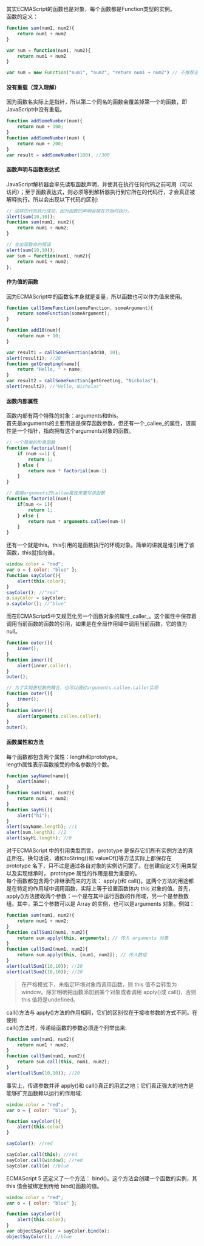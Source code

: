 其实ECMAScript的函数也是对象，每个函数都是Function类型的实例。  
函数的定义：

```js
function sum(num1, num2){
    return num1 + num2
}

var sum = function(num1, num2){
    return num1 + num2
}

var sum = new Function("num1", "num2", "return num1 + num2") // 不推荐这种方法，因为会解析两次语法，影响性能
```

#### 没有重载（深入理解）

因为函数名实际上是指针，所以第二个同名的函数会覆盖掉第一个的函数，即JavaScript中没有重载。

```js
function addSomeNumber(num){
    return num + 100;
}
function addSomeNumber(num) {
    return num + 200;
}
var result = addSomeNumber(100); //300
```

#### 函数声明与函数表达式

JavaScript解析器会率先读取函数声明，并使其在执行任何代码之前可用（可以访问）；至于函数表达式，则必须等到解析器执行到它所在的代码行，才会真正被解释执行。所以会出现以下代码的区别:

```js
// 这样的代码执行成功，因为函数的声明会被在开始时执行。
alert(sum(10,10));
function sum(num1, num2){
    return num1 + num2;
}

// 会出现致命的错误
alert(sum(10,10));
var sum = function(num1, num2){
    return num1 + num2;
};
```

#### 作为值的函数

因为ECMAScript中的函数名本身就是变量，所以函数也可以作为值来使用。

```js
function callSomeFunction(someFunction, someArgument){
    return someFunction(someArgument);
}

function add10(num){
    return num + 10;
}

var result1 = callSomeFunction(add10, 10);
alert(result1); //20
function getGreeting(name){
    return "Hello, " + name;
}
var result2 = callSomeFunction(getGreeting, "Nicholas");
alert(result2); //"Hello, Nicholas"
```

#### 函数内部属性

函数内部有两个特殊的对象：arguments和this。  
首先是arguments的主要用途是保存函数参数，但还有一个_callee_的属性，该属性是一个指针，指向拥有这个arguments对象的函数。

```js
// 一个简单的阶乘函数
function factorial(num){
    if (num <=1) {
        return 1;
    } else {
        return num * factorial(num-1)
    }
}

// 使用arguments的callee属性来重写该函数
function factorial(num){
    if(num <= 1){
        return 1;
    } else {
        return num * arguments.callee(num-1)
    }
}
```

还有一个就是this。this引用的是函数执行的环境对象。简单的讲就是谁引用了该函数，this就指向谁。

```js
window.color = "red";
var o = { color: "blue" };
function sayColor(){
    alert(this.color);
}
sayColor(); //"red"
o.sayColor = sayColor;
o.sayColor(); //"blue"
```

而在ECMAScript5中又规范化另一个函数对象的属性_caller_。这个属性中保存着调用当前函数的函数的引用，如果是在全局作用域中调用当前函数，它的值为 null。

```js
function outer(){
    inner();
}
function inner(){
    alert(inner.caller);
}
outer();

// 为了实现更松散的耦合，也可以通过arguments.callee.caller实现
function outer(){
    inner();
}
function inner(){
    alert(arguments.callee.caller);
}
outer();
```

#### 函数属性和方法

每个函数都包含两个属性：length和prototype。  
length属性表示函数接受的命名参数的个数。

```js
function sayName(name){
    alert(name);
}
function sum(num1, num2){
    return num1 + num2;
}
function sayHi(){
    alert("hi");
}
alert(sayName.length); //1
alert(sum.length); //2
alert(sayHi.length); //0
```

对于ECMAScript 中的引用类型而言， prototype 是保存它们所有实例方法的真正所在。换句话说，诸如toString\(\)和 valueOf\(\)等方法实际上都保存在 prototype 名下，只不过是通过各自对象的实例访问罢了。在创建自定义引用类型以及实现继承时， prototype 属性的作用是极为重要的。  
每个函数都包含两个非继承而来的方法： apply\(\)和 call\(\)。这两个方法的用途都是在特定的作用域中调用函数，实际上等于设置函数体内 this 对象的值。首先， apply\(\)方法接收两个参数：一个是在其中运行函数的作用域，另一个是参数数组。其中，第二个参数可以是 Array 的实例，也可以是arguments 对象。例如：

```js
function sum(num1, num2){
    return num1 + num2;
}
function callSum1(num1, num2){
    return sum.apply(this, arguments); // 传入 arguments 对象
}
function callSum2(num1, num2){
    return sum.apply(this, [num1, num2]); // 传入数组
}
alert(callSum1(10,10)); //20
alert(callSum2(10,10)); //20
```

> 在严格模式下，未指定环境对象而调用函数，则 this 值不会转型为 window。除非明确把函数添加到某个对象或者调用 apply\(\)或 call\(\)，否则 this 值将是undefined。

call\(\)方法与 apply\(\)方法的作用相同，它们的区别仅在于接收参数的方式不同。在使用  
call\(\)方法时，传递给函数的参数必须逐个列举出来:

```js
function sum(num1, num2){
    return num1 + num2;
}
function callSum(num1, num2){
    return sum.call(this, num1, num2);
}
alert(callSum(10,10)); //20
```

事实上，传递参数并非 apply\(\)和 call\(\)真正的用武之地；它们真正强大的地方是能够扩充函数赖以运行的作用域:

```js
window.color = "red";
var o = { color: "blue" };

function sayColor(){
    alert(this.color)
}

sayColor(); //red

sayColor.call(this); //red
sayColor.call(window); //red
sayColor.call(o) //blue
```

ECMAScript 5 还定义了一个方法： bind\(\)。这个方法会创建一个函数的实例，其 this 值会被绑定到传给 bind\(\)函数的值。

```js
window.color = "red";
var o = { color: "blue" };

function sayColor(){
    alert(this.color);
}
var objectSayColor = sayColor.bind(o);
objectSayColor(); //blue
```



